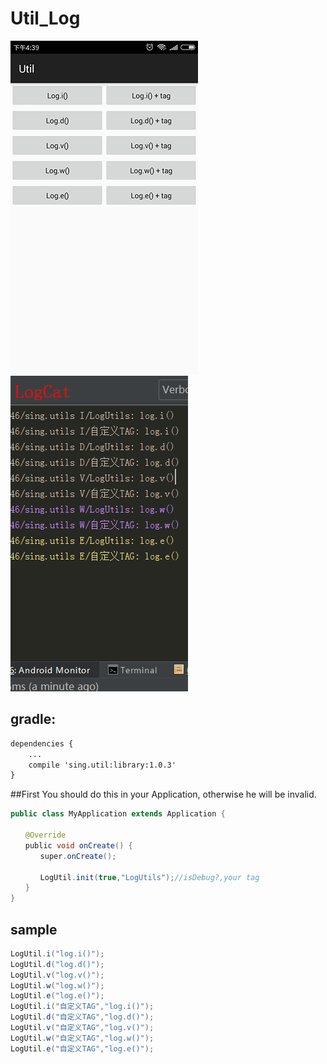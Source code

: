 # Util_Log
 
 ![](.././app/src/main/res/mipmap-xhdpi/ic_log1.png "")
 ![](.././app/src/main/res/mipmap-xhdpi/ic_log2.png "")  
## gradle:
```xml
dependencies {
    ...
    compile 'sing.util:library:1.0.3'
}
```  
##First
You should do this in your Application, otherwise he will be invalid.
```Java
public class MyApplication extends Application {

　　@Override
　　public void onCreate() {
　　　　super.onCreate();
    
　　　　LogUtil.init(true,"LogUtils");//isDebug?,your tag
　　}
}
```
## sample 
```JAVA 
LogUtil.i("log.i()");
LogUtil.d("log.d()");
LogUtil.v("log.v()");
LogUtil.w("log.w()");
LogUtil.e("log.e()");
LogUtil.i("自定义TAG","log.i()");
LogUtil.d("自定义TAG","log.d()");
LogUtil.v("自定义TAG","log.v()");
LogUtil.w("自定义TAG","log.w()");
LogUtil.e("自定义TAG","log.e()"); 
```
